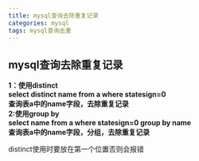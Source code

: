 ```yaml
---
title: mysql查询去除重复记录
categories: mysql
tags: mysql查询去重
---
```

## mysql查询去除重复记录

**1：使用distinct  
select distinct name from a where statesign=0  
查询表a中的name字段，去除重复记录**  
**2:使用group by  
select name from a where statesign=0 group by name  
查询表a中的name字段，分组，去除重复记录**

distinct使用时要放在第一个位置否则会报错

